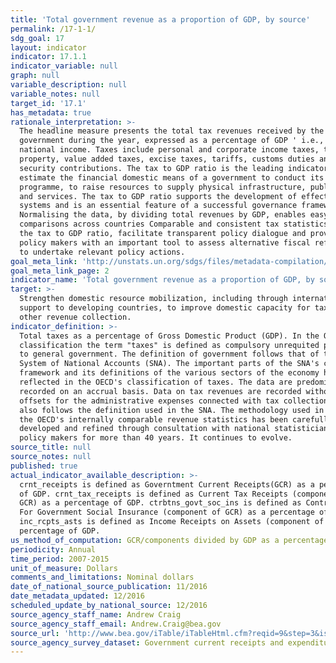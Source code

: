 ```yaml
---
title: 'Total government revenue as a proportion of GDP, by source'
permalink: /17-1-1/
sdg_goal: 17
layout: indicator
indicator: 17.1.1
indicator_variable: null
graph: null
variable_description: null
variable_notes: null
target_id: '17.1'
has_metadata: true
rationale_interpretation: >-
  The headline measure presents the total tax revenues received by the national
  government during the year, expressed as a percentage of GDP ' i.e., total
  national income. Taxes include personal and corporate income taxes, taxes on
  property, value added taxes, excise taxes, tariffs, customs duties and social
  security contributions. The tax to GDP ratio is the leading indicator to
  estimate the financial domestic means of a government to conduct its
  programme, to raise resources to supply physical infrastructure, public goods
  and services. The tax to GDP ratio supports the development of effective tax
  systems and is an essential feature of a successful governance framework.
  Normalising the data, by dividing total revenues by GDP, enables easy
  comparisons across countries Comparable and consistent tax statistics, such as
  the tax to GDP ratio, facilitate transparent policy dialogue and provide
  policy makers with an important tool to assess alternative fiscal reforms and
  to undertake relevant policy actions.
goal_meta_link: 'http://unstats.un.org/sdgs/files/metadata-compilation/Metadata-Goal-17.pdf'
goal_meta_link_page: 2
indicator_name: 'Total government revenue as a proportion of GDP, by source'
target: >-
  Strengthen domestic resource mobilization, including through international
  support to developing countries, to improve domestic capacity for tax and
  other revenue collection.
indicator_definition: >-
  Total taxes as a percentage of Gross Domestic Product (GDP). In the OECD
  classification the term "taxes" is defined as compulsory unrequited payments
  to general government. The definition of government follows that of the 2008
  System of National Accounts (SNA). The important parts of the SNA's conceptual
  framework and its definitions of the various sectors of the economy have been
  reflected in the OECD's classification of taxes. The data are predominantly
  recorded on an accrual basis. Data on tax revenues are recorded without
  offsets for the administrative expenses connected with tax collection. GDP
  also follows the definition used in the SNA. The methodology used in compiling
  the OECD's internally comparable revenue statistics has been carefully
  developed and refined through consultation with national statisticians and tax
  policy makers for more than 40 years. It continues to evolve.
source_title: null
source_notes: null
published: true
actual_indicator_available_description: >-
  crnt_receipts is defined as Governtment Current Receipts(GCR) as a percentage
  of GDP. crnt_tax_receipts is defined as Current Tax Receipts (component of
  GCR) as a percentage of GDP. ctrbtns_govt_soc_ins is defined as Contributions
  For Government Social Insurance (component of GCR) as a percentage of GDP.
  inc_rcpts_asts is defined as Income Receipts on Assets (component of GCR) as a
  percentage of GDP.
us_method_of_computation: GCR/components divided by GDP as a percentage
periodicity: Annual
time_period: 2007-2015
unit_of_measure: Dollars
comments_and_limitations: Nominal dollars
date_of_national_source_publication: 11/2016
date_metadata_updated: 12/2016
scheduled_update_by_national_source: 12/2016
source_agency_staff_name: Andrew Craig
source_agency_staff_email: Andrew.Craig@bea.gov
source_url: 'http://www.bea.gov/iTable/iTableHtml.cfm?reqid=9&step=3&isuri=1&903=86'
source_agency_survey_dataset: Government current receipts and expenditures
---
```

